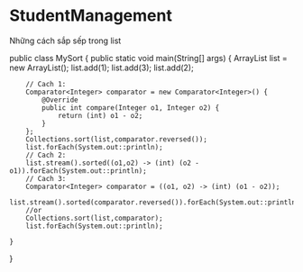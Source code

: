 # StudentManagement
Những cách sắp sếp trong list

public class MySort {
    public static void main(String[] args) {
        ArrayList<Integer> list = new ArrayList();
        list.add(1);
        list.add(3);
        list.add(2);
        
        // Cach 1:
        Comparator<Integer> comparator = new Comparator<Integer>() {
            @Override
            public int compare(Integer o1, Integer o2) {
                return (int) o1 - o2;
            }
        };
        Collections.sort(list,comparator.reversed());
        list.forEach(System.out::println);        
        // Cach 2:
        list.stream().sorted((o1,o2) -> (int) (o2 - o1)).forEach(System.out::println);
        // Cach 3:
        Comparator<Integer> comparator = ((o1, o2) -> (int) (o1 - o2));
        list.stream().sorted(comparator.reversed()).forEach(System.out::println);
        //or
        Collections.sort(list,comparator);
        list.forEach(System.out::println);

    }
}
